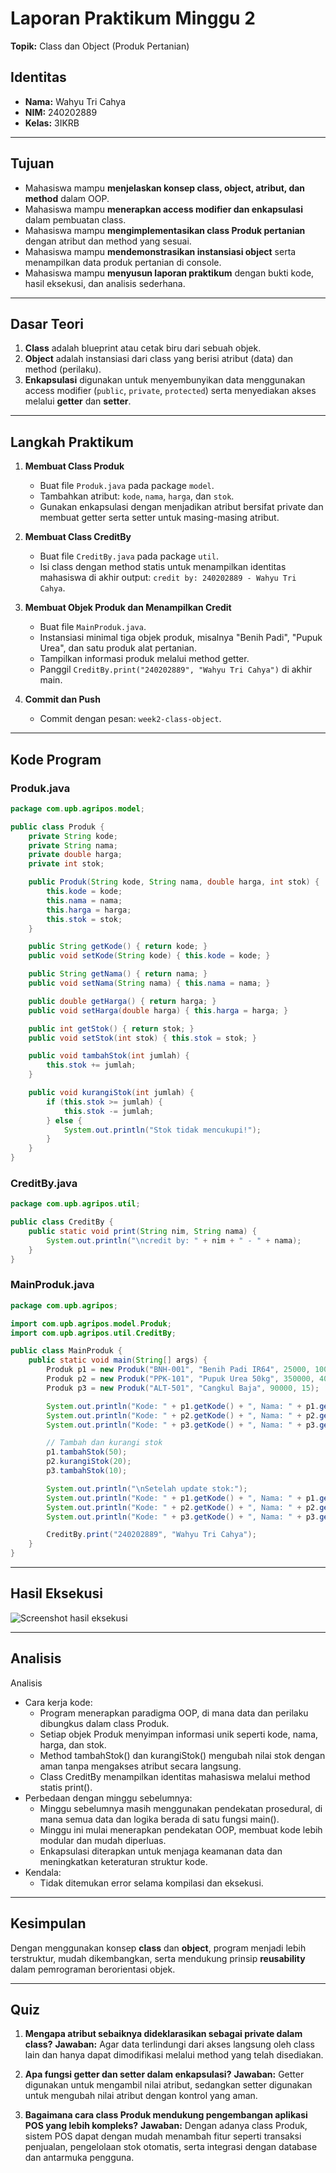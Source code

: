 # Laporan Praktikum Minggu 2

**Topik:** Class dan Object (Produk Pertanian)

## Identitas

- **Nama:** Wahyu Tri Cahya
- **NIM:** 240202889
- **Kelas:** 3IKRB

---

## Tujuan

- Mahasiswa mampu **menjelaskan konsep class, object, atribut, dan method** dalam OOP.
- Mahasiswa mampu **menerapkan access modifier dan enkapsulasi** dalam pembuatan class.
- Mahasiswa mampu **mengimplementasikan class Produk pertanian** dengan atribut dan method yang sesuai.
- Mahasiswa mampu **mendemonstrasikan instansiasi object** serta menampilkan data produk pertanian di console.
- Mahasiswa mampu **menyusun laporan praktikum** dengan bukti kode, hasil eksekusi, dan analisis sederhana.

---

## Dasar Teori

1. **Class** adalah blueprint atau cetak biru dari sebuah objek.
2. **Object** adalah instansiasi dari class yang berisi atribut (data) dan method (perilaku).
3. **Enkapsulasi** digunakan untuk menyembunyikan data menggunakan access modifier (`public`, `private`, `protected`) serta menyediakan akses melalui **getter** dan **setter**.

---

## Langkah Praktikum

1. **Membuat Class Produk**
   - Buat file `Produk.java` pada package `model`.
   - Tambahkan atribut: `kode`, `nama`, `harga`, dan `stok`.
   - Gunakan enkapsulasi dengan menjadikan atribut bersifat private dan membuat getter serta setter untuk masing-masing atribut.

2. **Membuat Class CreditBy**
   - Buat file `CreditBy.java` pada package `util`.
   - Isi class dengan method statis untuk menampilkan identitas mahasiswa di akhir output:
     `credit by: 240202889 - Wahyu Tri Cahya`.

3. **Membuat Objek Produk dan Menampilkan Credit**
   - Buat file `MainProduk.java`.
   - Instansiasi minimal tiga objek produk, misalnya "Benih Padi", "Pupuk Urea", dan satu produk alat pertanian.
   - Tampilkan informasi produk melalui method getter.
   - Panggil `CreditBy.print("240202889", "Wahyu Tri Cahya")` di akhir main.

4. **Commit dan Push**

   - Commit dengan pesan: `week2-class-object`.

---

## Kode Program

### Produk.java

```java
package com.upb.agripos.model;

public class Produk {
    private String kode;
    private String nama;
    private double harga;
    private int stok;

    public Produk(String kode, String nama, double harga, int stok) {
        this.kode = kode;
        this.nama = nama;
        this.harga = harga;
        this.stok = stok;
    }

    public String getKode() { return kode; }
    public void setKode(String kode) { this.kode = kode; }

    public String getNama() { return nama; }
    public void setNama(String nama) { this.nama = nama; }

    public double getHarga() { return harga; }
    public void setHarga(double harga) { this.harga = harga; }

    public int getStok() { return stok; }
    public void setStok(int stok) { this.stok = stok; }

    public void tambahStok(int jumlah) {
        this.stok += jumlah;
    }

    public void kurangiStok(int jumlah) {
        if (this.stok >= jumlah) {
            this.stok -= jumlah;
        } else {
            System.out.println("Stok tidak mencukupi!");
        }
    }
}
```

### CreditBy.java

```java
package com.upb.agripos.util;

public class CreditBy {
    public static void print(String nim, String nama) {
        System.out.println("\ncredit by: " + nim + " - " + nama);
    }
}
```

### MainProduk.java

```java
package com.upb.agripos;

import com.upb.agripos.model.Produk;
import com.upb.agripos.util.CreditBy;

public class MainProduk {
    public static void main(String[] args) {
        Produk p1 = new Produk("BNH-001", "Benih Padi IR64", 25000, 100);
        Produk p2 = new Produk("PPK-101", "Pupuk Urea 50kg", 350000, 40);
        Produk p3 = new Produk("ALT-501", "Cangkul Baja", 90000, 15);

        System.out.println("Kode: " + p1.getKode() + ", Nama: " + p1.getNama() + ", Harga: " + p1.getHarga() + ", Stok: " + p1.getStok());
        System.out.println("Kode: " + p2.getKode() + ", Nama: " + p2.getNama() + ", Harga: " + p2.getHarga() + ", Stok: " + p2.getStok());
        System.out.println("Kode: " + p3.getKode() + ", Nama: " + p3.getNama() + ", Harga: " + p3.getHarga() + ", Stok: " + p3.getStok());

        // Tambah dan kurangi stok
        p1.tambahStok(50);
        p2.kurangiStok(20);
        p3.tambahStok(10);

        System.out.println("\nSetelah update stok:");
        System.out.println("Kode: " + p1.getKode() + ", Nama: " + p1.getNama() + ", Harga: " + p1.getHarga() + ", Stok: " + p1.getStok());
        System.out.println("Kode: " + p2.getKode() + ", Nama: " + p2.getNama() + ", Harga: " + p2.getHarga() + ", Stok: " + p2.getStok());
        System.out.println("Kode: " + p3.getKode() + ", Nama: " + p3.getNama() + ", Harga: " + p3.getHarga() + ", Stok: " + p3.getStok());

        CreditBy.print("240202889", "Wahyu Tri Cahya");
    }
}
```

---

## Hasil Eksekusi

![Screenshot hasil eksekusi](./screenshots/week-2-class-object.png)

---

## Analisis
Analisis

- Cara kerja kode:
    - Program menerapkan paradigma OOP, di mana data dan perilaku dibungkus dalam class Produk.
    - Setiap objek Produk menyimpan informasi unik seperti kode, nama, harga, dan stok.
    - Method tambahStok() dan kurangiStok() mengubah nilai stok dengan aman tanpa mengakses atribut secara langsung.
    - Class CreditBy menampilkan identitas mahasiswa melalui method statis print().
- Perbedaan dengan minggu sebelumnya:
    - Minggu sebelumnya masih menggunakan pendekatan prosedural, di mana semua data dan logika berada di satu fungsi main().
    - Minggu ini mulai menerapkan pendekatan OOP, membuat kode lebih modular dan mudah diperluas.
    - Enkapsulasi diterapkan untuk menjaga keamanan data dan meningkatkan keteraturan struktur kode.
- Kendala:
    - Tidak ditemukan error selama kompilasi dan eksekusi.

---

## Kesimpulan

Dengan menggunakan konsep **class** dan **object**, program menjadi lebih terstruktur, mudah dikembangkan, serta mendukung prinsip **reusability** dalam pemrograman berorientasi objek.

---

## Quiz

1. **Mengapa atribut sebaiknya dideklarasikan sebagai private dalam class?**
   **Jawaban:** Agar data terlindungi dari akses langsung oleh class lain dan hanya dapat dimodifikasi melalui method yang telah disediakan.

2. **Apa fungsi getter dan setter dalam enkapsulasi?**
   **Jawaban:** Getter digunakan untuk mengambil nilai atribut, sedangkan setter digunakan untuk mengubah nilai atribut dengan kontrol yang aman.

3. **Bagaimana cara class Produk mendukung pengembangan aplikasi POS yang lebih kompleks?**
   **Jawaban:** Dengan adanya class Produk, sistem POS dapat dengan mudah menambah fitur seperti transaksi penjualan, pengelolaan stok otomatis, serta integrasi dengan database dan antarmuka pengguna.